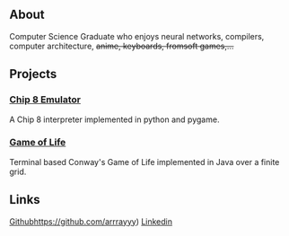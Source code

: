 ## About
Computer Science Graduate who enjoys neural networks, compilers, computer architecture, ~~anime, keyboards, fromsoft games,...~~
## Projects
### [Chip 8 Emulator](https://github.com/arrrayyy/chip8)
A Chip 8 interpreter implemented in python and pygame.
### [Game of Life]([https://github.com/arrrayyy/chip8](https://github.com/arrrayyy/gameoflife))
Terminal based Conway's Game of Life implemented in Java over a finite grid.
## Links
[Github](https://github.com/arrrayyy)https://github.com/arrrayyy)
[Linkedin](https://www.linkedin.com/in/raumaan-ahmed-3a46131bb/) 
